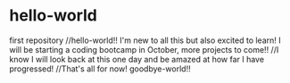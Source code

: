 # hello-world
first repository
//hello-world!! I'm new to all this but also excited to learn! I will be starting a coding bootcamp in October, more projects to come!!
//I know I will look back at this one day and be amazed at how far I have progressed!
//That's all for now! goodbye-world!!
